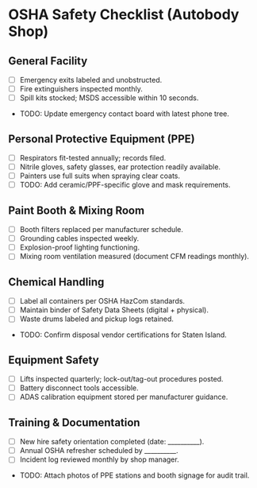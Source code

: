# OSHA Safety Checklist (Autobody Shop)

## General Facility
- [ ] Emergency exits labeled and unobstructed.
- [ ] Fire extinguishers inspected monthly.
- [ ] Spill kits stocked; MSDS accessible within 10 seconds.
- TODO: Update emergency contact board with latest phone tree.

## Personal Protective Equipment (PPE)
- [ ] Respirators fit-tested annually; records filed.
- [ ] Nitrile gloves, safety glasses, ear protection readily available.
- [ ] Painters use full suits when spraying clear coats.
- [ ] TODO: Add ceramic/PPF-specific glove and mask requirements.

## Paint Booth & Mixing Room
- [ ] Booth filters replaced per manufacturer schedule.
- [ ] Grounding cables inspected weekly.
- [ ] Explosion-proof lighting functioning.
- [ ] Mixing room ventilation measured (document CFM readings monthly).

## Chemical Handling
- [ ] Label all containers per OSHA HazCom standards.
- [ ] Maintain binder of Safety Data Sheets (digital + physical).
- [ ] Waste drums labeled and pickup logs retained.
- TODO: Confirm disposal vendor certifications for Staten Island.

## Equipment Safety
- [ ] Lifts inspected quarterly; lock-out/tag-out procedures posted.
- [ ] Battery disconnect tools accessible.
- [ ] ADAS calibration equipment stored per manufacturer guidance.

## Training & Documentation
- [ ] New hire safety orientation completed (date: __________).
- [ ] Annual OSHA refresher scheduled by __________.
- [ ] Incident log reviewed monthly by shop manager.
- TODO: Attach photos of PPE stations and booth signage for audit trail.
